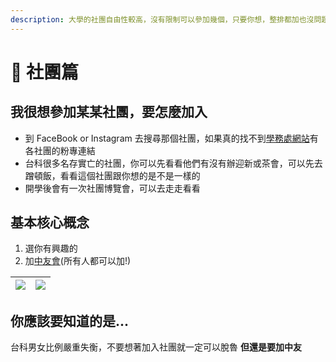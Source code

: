 ```yaml
---
description: 大學的社團自由性較高，沒有限制可以參加幾個，只要你想，整排都加也沒問題。加入的方式通常也很簡單，問問官方IG，或去社辦找學長基本上都沒問題。
---
```


# 👥 社團篇

## 我很想參加某某社團，要怎麼加入

* 到 FaceBook or Instagram 去搜尋那個社團，如果真的找不到[學務處網站](https://student.ntust.edu.tw/p/404-1053-93372.php?Lang=zh-tw)有各社團的粉專連結
* 台科很多名存實亡的社團，你可以先看看他們有沒有辦迎新或茶會，可以先去蹭頓飯，看看這個社團跟你想的是不是一樣的
* 開學後會有一次社團博覽會，可以去走走看看

## 基本核心概念

1. 選你有興趣的
2. 加[中友會](https://www.instagram.com/ntust.midfamily/)(所有人都可以加!)

| ![](https://i.imgur.com/FZLH81j.jpg) | ![](https://i.imgur.com/mLnuRnF.png) |
| ------------------------------------ | ------------------------------------ |

## 你應該要知道的是...

台科男女比例嚴重失衡，不要想著加入社團就一定可以脫魯 **但還是要加中友**
